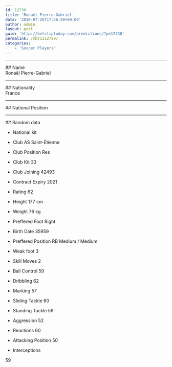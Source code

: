 ```yaml
---
id: 12730
title: 'Ronaël Pierre-Gabriel'
date: '2010-07-26T17:56:40+00:00'
author: admin
layout: post
guid: 'http://betsliptoday.com/predictions/?p=12730'
permalink: /mbt1112729/
categories:
    - 'Soccer Players'
---
```


- - - - - -

\## Name  
 Ronaël Pierre-Gabriel

- - - - - -

\## Nationality  
 France

- - - - - -

\## National Position

- - - - - -

\## Random data

- National kit
- Club
 AS Saint-Étienne

- Club Position
 Res

- Club Kit
 33

- Club Joining
 42493

- Contract Expiry
 2021

- Rating
 62

- Height
 177 cm

- Weight
 76 kg

- Preffered Foot
 Right

- Birth Date
 35959

- Preffered Position
 RB Medium / Medium

- Weak foot
 3

- Skill Moves
 2

- Ball Control
 59

- Dribbling
 62

- Marking
 57

- Sliding Tackle
 60

- Standing Tackle
 59

- Aggression
 52

- Reactions
 60

- Attacking Position
 50

- Interceptions

 59